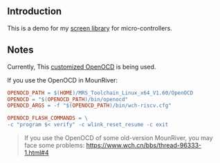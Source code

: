 ## Introduction

This is a demo for my [screen library](https://github.com/wallacegibbon/screen-library-mcu) for micro-controllers.


## Notes

Currently, This [customized OpenOCD](https://github.com/karlp/openocd-hacks) is being used.

If you use the OpenOCD in MounRiver:

```makefile
OPENOCD_PATH = $(HOME)/MRS_Toolchain_Linux_x64_V1.60/OpenOCD
OPENOCD = "$(OPENOCD_PATH)/bin/openocd"
OPENOCD_ARGS = -f "$(OPENOCD_PATH)/bin/wch-riscv.cfg"

OPENOCD_FLASH_COMMANDS = \
-c "program $< verify" -c wlink_reset_resume -c exit
```

> If you use the OpenOCD of some old-version MounRiver, you may face
> some problems: <https://www.wch.cn/bbs/thread-96333-1.html#4>

